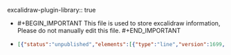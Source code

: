 excalidraw-plugin-library:: true

- #+BEGIN_IMPORTANT
  This file is used to store excalidraw information, Please do not manually edit this file.
  #+END_IMPORTANT
- ```json
  [{"status":"unpublished","elements":[{"type":"line","version":1699,"versionNonce":1813275999,"isDeleted":false,"id":"1OMHrnYMU3LJ3w3IaXU_R","fillStyle":"hachure","strokeWidth":1,"strokeStyle":"solid","roughness":1,"opacity":100,"angle":0,"x":117.44214663391949,"y":338.83587294718825,"strokeColor":"#881fa3","backgroundColor":"#be4bdb","width":116.42036295658873,"height":103.65107323746608,"seed":1445523839,"groupIds":[],"frameId":null,"roundness":null,"boundElements":[],"updated":1726717433429,"link":null,"locked":false,"startBinding":null,"endBinding":null,"lastCommittedPoint":null,"startArrowhead":null,"endArrowhead":null,"points":[[0,0],[-62.44191743896485,19.199290805487387],[-63.17668831316513,79.43840749607878],[-7.618334228588694,103.65107323746608],[51.96311717336729,79.15871076413049],[53.24367464342357,21.285677238400698],[0,0]]}],"id":"vgrZ-924az_C6_EbVVz5C","created":1726717433429},{"status":"unpublished","elements":[{"type":"line","version":3901,"versionNonce":540959103,"isDeleted":false,"id":"b-rwW8s76ztV_uTu1SHq1","fillStyle":"solid","strokeWidth":1,"strokeStyle":"solid","roughness":1,"opacity":100,"angle":0,"x":-249.71261089403362,"y":331.4364480697953,"strokeColor":"#0a11d3","backgroundColor":"#228be6","width":88.21658171083376,"height":113.8575037534261,"seed":1513238033,"groupIds":["N2YAi9nU-wlRb0rDaDZoe"],"frameId":null,"roundness":{"type":2},"boundElements":[],"updated":1726717433430,"link":null,"locked":false,"startBinding":null,"endBinding":null,"lastCommittedPoint":null,"startArrowhead":null,"endArrowhead":null,"points":[[0,0],[0.29089298333313673,86.05288422061678],[0.013613108737802165,95.84963140781468],[4.543349062013738,100.08268472409586],[20.317928500125443,103.66521849306073],[46.98143617553956,104.78076599153316],[72.45665455006592,102.9996310009587],[85.99182564238487,98.74007888522631],[87.90077837148979,95.14923176741362],[88.16888387182134,87.26194204835767],[87.95845222911922,7.219356674957439],[87.48407176050935,-0.3431928547433216],[81.81967725989045,-4.569951534960701],[69.89167127292335,-7.017866506201685],[42.70935725136615,-9.076737761892943],[20.91603533578692,-7.849028196182914],[3.775735655469765,-3.684787148572539],[-0.047697839012426885,-0.0517060607782156],[0,0]]},{"type":"line","version":1635,"versionNonce":1383184881,"isDeleted":false,"id":"3CMZYj34FwjhgPB7jUC3f","fillStyle":"solid","strokeWidth":1,"strokeStyle":"solid","roughness":1,"opacity":100,"angle":0,"x":-249.02524930453623,"y":396.72657610058286,"strokeColor":"#0a11d3","backgroundColor":"transparent","width":88.30808627974527,"height":9.797916664247975,"seed":683951089,"groupIds":["N2YAi9nU-wlRb0rDaDZoe"],"frameId":null,"roundness":{"type":2},"boundElements":[],"updated":1726717433430,"link":null,"locked":false,"startBinding":null,"endBinding":null,"lastCommittedPoint":null,"startArrowhead":null,"endArrowhead":null,"points":[[0,0],[2.326538897826852,3.9056133261361587],[12.359939318521995,7.182387014695761],[25.710950037209347,9.166781347006062],[46.6269757640547,9.347610268342288],[71.03526003420632,8.084235941711592],[85.2899738827162,3.4881086608341767],[88.30808627974527,-0.45030639590568633]]},{"type":"line","version":1722,"versionNonce":303290783,"isDeleted":false,"id":"DX3fUhBWtlJwYyrBDhebG","fillStyle":"solid","strokeWidth":1,"strokeStyle":"solid","roughness":1,"opacity":100,"angle":0,"x":-250.11899081659772,"y":363.6524215385111,"strokeColor":"#0a11d3","backgroundColor":"transparent","width":88.30808627974527,"height":9.797916664247975,"seed":1817746897,"groupIds":["N2YAi9nU-wlRb0rDaDZoe"],"frameId":null,"roundness":{"type":2},"boundElements":[],"updated":1726717433430,"link":null,"locked":false,"startBinding":null,"endBinding":null,"lastCommittedPoint":null,"startArrowhead":null,"endArrowhead":null,"points":[[0,0],[2.326538897826852,3.9056133261361587],[12.359939318521995,7.182387014695761],[25.710950037209347,9.166781347006062],[46.6269757640547,9.347610268342288],[71.03526003420632,8.084235941711592],[85.2899738827162,3.4881086608341767],[88.30808627974527,-0.45030639590568633]]},{"type":"ellipse","version":4738,"versionNonce":753357777,"isDeleted":false,"id":"a-Snvp2FgqDYqSLylF44S","fillStyle":"solid","strokeWidth":1,"strokeStyle":"solid","roughness":1,"opacity":100,"angle":0,"x":-251.23981350275943,"y":323.4117518426986,"strokeColor":"#0a11d3","backgroundColor":"#fff","width":87.65074610854188,"height":17.72670397681366,"seed":1409727409,"groupIds":["N2YAi9nU-wlRb0rDaDZoe"],"frameId":null,"roundness":null,"boundElements":[{"type":"arrow","id":"bxuMGTzXLn7H-uBCptINx"}],"updated":1726717433430,"link":null,"locked":false},{"type":"ellipse","version":109,"versionNonce":1992641983,"isDeleted":false,"id":"7-6c-JFuB2yGoNQRgb2WM","fillStyle":"solid","strokeWidth":1,"strokeStyle":"solid","roughness":1,"opacity":100,"angle":0,"x":-179.73008120217884,"y":347.98755471983213,"strokeColor":"#0a11d3","backgroundColor":"#fff","width":12.846057046979809,"height":13.941904362416096,"seed":1073094033,"groupIds":["N2YAi9nU-wlRb0rDaDZoe"],"frameId":null,"roundness":null,"boundElements":[],"updated":1726717433430,"link":null,"locked":false},{"type":"ellipse","version":158,"versionNonce":1028567473,"isDeleted":false,"id":"150XitJtlKDhTPRCyzv56","fillStyle":"solid","strokeWidth":1,"strokeStyle":"solid","roughness":1,"opacity":100,"angle":0,"x":-179.73008120217884,"y":378.5900085788926,"strokeColor":"#0a11d3","backgroundColor":"#fff","width":12.846057046979809,"height":13.941904362416096,"seed":526271345,"groupIds":["N2YAi9nU-wlRb0rDaDZoe"],"frameId":null,"roundness":null,"boundElements":[],"updated":1726717433430,"link":null,"locked":false},{"type":"ellipse","version":212,"versionNonce":158547423,"isDeleted":false,"id":"cmwAR3NBl1VqvSorrQN2W","fillStyle":"solid","strokeWidth":1,"strokeStyle":"solid","roughness":1,"opacity":100,"angle":0,"x":-179.73008120217884,"y":411.8508097533892,"strokeColor":"#0a11d3","backgroundColor":"#fff","width":12.846057046979809,"height":13.941904362416096,"seed":243707217,"groupIds":["N2YAi9nU-wlRb0rDaDZoe"],"frameId":null,"roundness":null,"boundElements":[],"updated":1726717433430,"link":null,"locked":false}],"id":"Hj69ym31nzq0Arsx6zHkZ","created":1726717433430},{"status":"unpublished","elements":[{"type":"diamond","version":659,"versionNonce":1294871039,"isDeleted":false,"id":"aDDArXRjZugwyEawdhCeZ","fillStyle":"solid","strokeWidth":1,"strokeStyle":"solid","roughness":1,"opacity":100,"angle":0,"x":-109.55894395256101,"y":381.22641397493356,"strokeColor":"#c92a2a","backgroundColor":"#fd8888","width":112.64736525303451,"height":36.77344700318558,"seed":511870335,"groupIds":["M6ByXuSmtHCr3RtPPKJQh"],"frameId":null,"roundness":null,"boundElements":[],"updated":1726717433430,"link":null,"locked":false},{"type":"diamond","version":700,"versionNonce":60864881,"isDeleted":false,"id":"Hzx8zkeyDs3YicO2Tdv6G","fillStyle":"solid","strokeWidth":1,"strokeStyle":"solid","roughness":1,"opacity":100,"angle":0,"x":-109.55894395256101,"y":372.354634046675,"strokeColor":"#c92a2a","backgroundColor":"#fd8888","width":112.64736525303451,"height":36.77344700318558,"seed":1283079231,"groupIds":["M6ByXuSmtHCr3RtPPKJQh"],"frameId":null,"roundness":null,"boundElements":[],"updated":1726717433430,"link":null,"locked":false},{"type":"diamond","version":780,"versionNonce":251040287,"isDeleted":false,"id":"PNzYhT295VNCT5EXmqvmw","fillStyle":"solid","strokeWidth":1,"strokeStyle":"solid","roughness":1,"opacity":100,"angle":0,"x":-109.55894395256101,"y":359.72407445196296,"strokeColor":"#c92a2a","backgroundColor":"#fd8888","width":112.64736525303451,"height":36.77344700318558,"seed":996251633,"groupIds":["M6ByXuSmtHCr3RtPPKJQh"],"frameId":null,"roundness":null,"boundElements":[],"updated":1726717433430,"link":null,"locked":false},{"type":"diamond","version":822,"versionNonce":1862951761,"isDeleted":false,"id":"jiMMAhQF3__7bF-obgXc0","fillStyle":"solid","strokeWidth":1,"strokeStyle":"solid","roughness":1,"opacity":100,"angle":0,"x":-109.55894395256101,"y":347.1924021546656,"strokeColor":"#c92a2a","backgroundColor":"#fd8888","width":112.64736525303451,"height":36.77344700318558,"seed":1764842481,"groupIds":["M6ByXuSmtHCr3RtPPKJQh"],"frameId":null,"roundness":null,"boundElements":[],"updated":1726717433430,"link":null,"locked":false}],"id":"V1NMG_sx2eCngcHFcGLHJ","created":1726717433430},{"status":"unpublished","elements":[{"type":"line","version":4766,"versionNonce":2003030321,"isDeleted":false,"id":"BXfdLRoPYZ9MIumzzoA9-","fillStyle":"hachure","strokeWidth":1,"strokeStyle":"solid","roughness":1,"opacity":100,"angle":1.5707963267948957,"x":-471.86835398136793,"y":480.59859081404704,"strokeColor":"#087f5b","backgroundColor":"#40c057","width":52.317507746132115,"height":154.56722543646003,"seed":1424381745,"groupIds":["HSrtfEf-CssQTf160Fb6R"],"frameId":null,"roundness":{"type":2},"boundElements":[],"updated":1726717433430,"link":null,"locked":false,"startBinding":null,"endBinding":null,"lastCommittedPoint":null,"startArrowhead":null,"endArrowhead":null,"points":[[0,0],[0.1725162731731403,116.82107121890462],[0.008073356596080744,130.12064288619618],[2.694467356765587,135.86722334556717],[12.049700419984944,140.7306911579349],[27.86269432990675,142.2451023824676],[42.97096432627199,139.82712302629713],[50.998099415101294,134.0445691284302],[52.13021819883883,129.16981553143583],[52.28922018370778,118.46242736729553],[52.16442211418855,9.800635828982735],[51.88308720685254,-0.46590137319512337],[48.52377541516831,-6.203936550968926],[41.449781688403746,-9.527102901326515],[25.329105770103325,-12.322123053992442],[12.404412180527922,-10.655446243436785],[2.239228448568725,-5.00228186200372],[-0.028287562424331975,-0.07019354973772352],[0,0]]},{"type":"line","version":2405,"versionNonce":2120341087,"isDeleted":false,"id":"TYsYe2VvJ60T_yKa3kyOw","fillStyle":"solid","strokeWidth":1,"strokeStyle":"solid","roughness":1,"opacity":100,"angle":1.5707963267948957,"x":-496.3957643857249,"y":539.7035473716122,"strokeColor":"#087f5b","backgroundColor":"transparent","width":50.7174766392476,"height":12.698053371678215,"seed":726657713,"groupIds":["HSrtfEf-CssQTf160Fb6R"],"frameId":null,"roundness":{"type":2},"boundElements":[],"updated":1726717433430,"link":null,"locked":false,"startBinding":null,"endBinding":null,"lastCommittedPoint":null,"startArrowhead":null,"endArrowhead":null,"points":[[0,0],[1.3361877396713384,5.061656285093649],[7.098613049589299,9.308339392337079],[14.766422451441104,11.880105003906111],[26.779003528407447,12.114458425450186],[40.79727342221974,10.477131310135727],[48.98410145879092,4.5205722256349645],[50.7174766392476,-0.5835949462280285]]},{"type":"line","version":2538,"versionNonce":1913946897,"isDeleted":false,"id":"VIuxhGjvYUBniitomEkKm","fillStyle":"solid","strokeWidth":1,"strokeStyle":"solid","roughness":1,"opacity":100,"angle":1.5707963267948957,"x":-450.969983237283,"y":540.0426324966123,"strokeColor":"#087f5b","backgroundColor":"transparent","width":50.57247907260371,"height":10.178760037658167,"seed":1977326481,"groupIds":["HSrtfEf-CssQTf160Fb6R"],"frameId":null,"roundness":{"type":2},"boundElements":[],"updated":1726717433430,"link":null,"locked":false,"startBinding":null,"endBinding":null,"lastCommittedPoint":null,"startArrowhead":null,"endArrowhead":null,"points":[[0,0],[1.332367676378171,4.05742385947015],[7.078318632616268,7.4615651903783],[14.724206326638113,9.523092596748189],[26.70244431044034,9.710950307853885],[40.68063699304561,8.398468833558885],[48.84405948536458,3.623690858023169],[50.57247907260371,-0.4678097298042818]]},{"type":"ellipse","version":5503,"versionNonce":1236644479,"isDeleted":false,"id":"1acGiqpJjntE3sr1JVnBP","fillStyle":"solid","strokeWidth":1,"strokeStyle":"solid","roughness":1,"opacity":100,"angle":1.5707963267948957,"x":-404.36521010516793,"y":534.1894365757241,"strokeColor":"#087f5b","backgroundColor":"#fff","width":51.27812853552538,"height":22.797152568995934,"seed":1774660383,"groupIds":["HSrtfEf-CssQTf160Fb6R"],"frameId":null,"roundness":null,"boundElements":[{"type":"arrow","id":"bxuMGTzXLn7H-uBCptINx"}],"updated":1726717433430,"link":null,"locked":false}],"id":"_pyYLBBcYMJXzKrPM1h3W","created":1726717433430},{"status":"unpublished","elements":[{"type":"rectangle","version":4270,"versionNonce":309922463,"isDeleted":false,"id":"SqGRpNqls7OV1QB2Eq-0m","fillStyle":"solid","strokeWidth":2,"strokeStyle":"solid","roughness":1,"opacity":100,"angle":0,"x":-393.3000561423187,"y":338.9742643666818,"strokeColor":"#000000","backgroundColor":"#fff","width":70.67858069123133,"height":107.25081879410921,"seed":371096063,"groupIds":["9ppmKFUbA4iKjt8FaDFox"],"frameId":null,"roundness":null,"boundElements":[{"type":"arrow","id":"CFu0B4Mw_1wC1Hbgx8Fs0"},{"type":"arrow","id":"XIl_NhaFtRO00pX5Pq6VU"},{"type":"arrow","id":"EndiSTFlx1AT7vcBVjgve"}],"updated":1726717433430,"link":null,"locked":false},{"type":"rectangle","version":4319,"versionNonce":896119505,"isDeleted":false,"id":"fayss6b_GPh6LK1x4iX-q","fillStyle":"solid","strokeWidth":2,"strokeStyle":"solid","roughness":1,"opacity":100,"angle":0,"x":-400.8474891780329,"y":331.95417508096745,"strokeColor":"#000000","backgroundColor":"#fff","width":70.67858069123133,"height":107.25081879410921,"seed":685932433,"groupIds":["0RJwA-yKP5dqk5oMiSeot","9ppmKFUbA4iKjt8FaDFox"],"frameId":null,"roundness":null,"boundElements":[{"type":"arrow","id":"CFu0B4Mw_1wC1Hbgx8Fs0"},{"type":"arrow","id":"XIl_NhaFtRO00pX5Pq6VU"},{"type":"arrow","id":"EndiSTFlx1AT7vcBVjgve"}],"updated":1726717433430,"link":null,"locked":false},{"type":"rectangle","version":4417,"versionNonce":1968987839,"isDeleted":false,"id":"HgAnv2rwYhUpLiJiZAXv-","fillStyle":"solid","strokeWidth":2,"strokeStyle":"solid","roughness":1,"opacity":100,"angle":0,"x":-410.24257846374826,"y":323.7002688309677,"strokeColor":"#000000","backgroundColor":"#fff","width":70.67858069123133,"height":107.25081879410921,"seed":58634943,"groupIds":["9ppmKFUbA4iKjt8FaDFox"],"frameId":null,"roundness":null,"boundElements":[{"type":"arrow","id":"CFu0B4Mw_1wC1Hbgx8Fs0"},{"type":"arrow","id":"XIl_NhaFtRO00pX5Pq6VU"},{"type":"arrow","id":"EndiSTFlx1AT7vcBVjgve"}],"updated":1726717433430,"link":null,"locked":false},{"type":"line","version":3541,"versionNonce":1680683185,"isDeleted":false,"id":"12aO-Bs9HdALZN_-tuQTr","fillStyle":"solid","strokeWidth":1,"strokeStyle":"solid","roughness":1,"opacity":100,"angle":0,"x":-398.2561518768373,"y":372.4475058783203,"strokeColor":"#000000","backgroundColor":"#fff","width":46.57983585730082,"height":3.249953844290203,"seed":1673003743,"groupIds":["9ppmKFUbA4iKjt8FaDFox"],"frameId":null,"roundness":{"type":2},"boundElements":[],"updated":1726717433430,"link":null,"locked":false,"startBinding":null,"endBinding":null,"lastCommittedPoint":null,"startArrowhead":null,"endArrowhead":null,"points":[[0,0],[40.42449133807562,0.1573930526684746],[46.57983585730082,-3.0925607916217284]]},{"type":"line","version":3567,"versionNonce":620768991,"isDeleted":false,"id":"Ck_Y0EVPh_fsY0qoRnGiD","fillStyle":"solid","strokeWidth":1,"strokeStyle":"solid","roughness":1,"opacity":100,"angle":0,"x":-396.400899638823,"y":340.9822185794818,"strokeColor":"#000000","backgroundColor":"#fff","width":45.567415680676426,"height":2.8032978840147194,"seed":1821527807,"groupIds":["9ppmKFUbA4iKjt8FaDFox"],"frameId":null,"roundness":{"type":2},"boundElements":[],"updated":1726717433430,"link":null,"locked":false,"startBinding":null,"endBinding":null,"lastCommittedPoint":null,"startArrowhead":null,"endArrowhead":null,"points":[[0,0],[16.832548902953302,-2.8032978840147194],[45.567415680676426,-0.3275477042019195]]},{"type":"line","version":3592,"versionNonce":1300624017,"isDeleted":false,"id":"a_7IZapEuD918VW1P8Ss_","fillStyle":"solid","strokeWidth":1,"strokeStyle":"solid","roughness":1,"opacity":100,"angle":0,"x":-396.4774991551924,"y":408.37659284983897,"strokeColor":"#000000","backgroundColor":"#fff","width":48.33668263438425,"height":4.280657518731036,"seed":1485707039,"groupIds":["9ppmKFUbA4iKjt8FaDFox"],"frameId":null,"roundness":{"type":2},"boundElements":[],"updated":1726717433430,"link":null,"locked":false,"startBinding":null,"endBinding":null,"lastCommittedPoint":null,"startArrowhead":null,"endArrowhead":null,"points":[[0,0],[26.41225578429045,-0.2552319773002338],[37.62000339651456,2.3153712935189787],[48.33668263438425,-1.9652862252120569]]},{"type":"line","version":3629,"versionNonce":737475327,"isDeleted":false,"id":"8io6FVNdFOLsQ266W8Lni","fillStyle":"solid","strokeWidth":1,"strokeStyle":"solid","roughness":1,"opacity":100,"angle":0,"x":-399.6615463367227,"y":419.61974125811776,"strokeColor":"#000000","backgroundColor":"#fff","width":54.40694982784246,"height":2.9096445412231735,"seed":1042012991,"groupIds":["9ppmKFUbA4iKjt8FaDFox"],"frameId":null,"roundness":{"type":2},"boundElements":[],"updated":1726717433430,"link":null,"locked":false,"startBinding":null,"endBinding":null,"lastCommittedPoint":null,"startArrowhead":null,"endArrowhead":null,"points":[[0,0],[10.166093050596771,-1.166642430373031],[16.130660965377448,-0.8422655250909383],[46.26079588567538,0.6125567455206506],[54.40694982784246,-2.297087795702523]]},{"type":"line","version":3594,"versionNonce":1982560369,"isDeleted":false,"id":"LJI5kY6tg7UFAjPV3fKL-","fillStyle":"solid","strokeWidth":1,"strokeStyle":"solid","roughness":1,"opacity":100,"angle":0,"x":-399.3767034411569,"y":356.042820132743,"strokeColor":"#000000","backgroundColor":"#fff","width":46.92865289294453,"height":2.4757501798128,"seed":295443295,"groupIds":["9ppmKFUbA4iKjt8FaDFox"],"frameId":null,"roundness":{"type":2},"boundElements":[],"updated":1726717433430,"link":null,"locked":false,"startBinding":null,"endBinding":null,"lastCommittedPoint":null,"startArrowhead":null,"endArrowhead":null,"points":[[0,0],[18.193786115221407,-0.5912874140789839],[46.92865289294453,1.884462765733816]]},{"type":"line","version":3609,"versionNonce":1857766175,"isDeleted":false,"id":"zCrZOHW-q8YWKLw6ltKxX","fillStyle":"solid","strokeWidth":1,"strokeStyle":"solid","roughness":1,"opacity":100,"angle":0,"x":-399.26921524500654,"y":390.5261491685826,"strokeColor":"#000000","backgroundColor":"#fff","width":46.92865289294453,"height":2.4757501798128,"seed":1734301567,"groupIds":["9ppmKFUbA4iKjt8FaDFox"],"frameId":null,"roundness":{"type":2},"boundElements":[],"updated":1726717433430,"link":null,"locked":false,"startBinding":null,"endBinding":null,"lastCommittedPoint":null,"startArrowhead":null,"endArrowhead":null,"points":[[0,0],[8.093938105125233,1.4279702913643746],[18.193786115221407,-0.5912874140789839],[46.92865289294453,1.884462765733816]]}],"id":"tPT6nEL26g4C9q2Ku-8CL","created":1726717433430},{"status":"unpublished","elements":[{"type":"rectangle","version":676,"versionNonce":1841530687,"isDeleted":false,"id":"XOD3vRhtoLWoxC9wF9Sk8","fillStyle":"solid","strokeWidth":1,"strokeStyle":"solid","roughness":1,"opacity":100,"angle":0,"x":-593.9896997899341,"y":343.9798351106279,"strokeColor":"#000000","backgroundColor":"transparent","width":127.88383573213892,"height":76.53703389977764,"seed":106569279,"groupIds":["TC0RSM64Cxmu17MlE12-o"],"frameId":null,"roundness":null,"boundElements":[],"updated":1726717433430,"link":null,"locked":false},{"type":"line","version":462,"versionNonce":1737150513,"isDeleted":false,"id":"WBkTga1PjKzYK-tcGjnjZ","fillStyle":"solid","strokeWidth":1,"strokeStyle":"solid","roughness":1,"opacity":100,"angle":0,"x":-595.0652975408293,"y":354.6963695028721,"strokeColor":"#000000","backgroundColor":"transparent","width":128.84193229844433,"height":0,"seed":73916127,"groupIds":["TC0RSM64Cxmu17MlE12-o"],"frameId":null,"roundness":{"type":2},"boundElements":[],"updated":1726717433430,"link":null,"locked":false,"startBinding":null,"endBinding":null,"lastCommittedPoint":null,"startArrowhead":null,"endArrowhead":null,"points":[[0,0],[128.84193229844433,0]]},{"type":"ellipse","version":282,"versionNonce":1198409567,"isDeleted":false,"id":"FHX0ZsIzUUfYPJqrZ8Lso","fillStyle":"solid","strokeWidth":1,"strokeStyle":"solid","roughness":0,"opacity":100,"angle":0,"x":-589.5016643209792,"y":348.2514049106367,"strokeColor":"#000000","backgroundColor":"#fa5252","width":5.001953125,"height":5.001953125,"seed":387857791,"groupIds":["TC0RSM64Cxmu17MlE12-o"],"frameId":null,"roundness":null,"boundElements":[],"updated":1726717433430,"link":null,"locked":false},{"type":"ellipse","version":327,"versionNonce":1661182481,"isDeleted":false,"id":"ugVRR0f_uDOjrllO10yAs","fillStyle":"solid","strokeWidth":1,"strokeStyle":"solid","roughness":0,"opacity":100,"angle":0,"x":-579.2389690084792,"y":348.2514049106367,"strokeColor":"#000000","backgroundColor":"#fab005","width":5.001953125,"height":5.001953125,"seed":1486370207,"groupIds":["TC0RSM64Cxmu17MlE12-o"],"frameId":null,"roundness":null,"boundElements":[],"updated":1726717433430,"link":null,"locked":false},{"type":"ellipse","version":385,"versionNonce":2047607679,"isDeleted":false,"id":"SBzNA0Sn-ou4QGxotj0SB","fillStyle":"solid","strokeWidth":1,"strokeStyle":"solid","roughness":0,"opacity":100,"angle":0,"x":-568.525552542133,"y":348.7021260644829,"strokeColor":"#000000","backgroundColor":"#40c057","width":5.001953125,"height":5.001953125,"seed":610150847,"groupIds":["TC0RSM64Cxmu17MlE12-o"],"frameId":null,"roundness":null,"boundElements":[],"updated":1726717433430,"link":null,"locked":false},{"type":"ellipse","version":664,"versionNonce":2135373809,"isDeleted":false,"id":"VKcfbELTVlyJ90m0bGsj0","fillStyle":"solid","strokeWidth":1,"strokeStyle":"solid","roughness":1,"opacity":90,"angle":0,"x":-552.4984915525058,"y":364.75449494249875,"strokeColor":"#000000","backgroundColor":"#04aaf7","width":42.72020253937572,"height":42.72020253937572,"seed":144280593,"groupIds":["TC0RSM64Cxmu17MlE12-o"],"frameId":null,"roundness":null,"boundElements":[],"updated":1726717433430,"link":null,"locked":false},{"type":"line","version":1281,"versionNonce":1708997535,"isDeleted":false,"id":"zWrJVrKnkF5K8iXNxi9Aa","fillStyle":"solid","strokeWidth":1,"strokeStyle":"solid","roughness":0,"opacity":100,"angle":0,"x":-525.4203274905302,"y":380.97884700695636,"strokeColor":"#087f5b","backgroundColor":"#40c057","width":28.226201983883442,"height":24.44112284281997,"seed":29167967,"groupIds":["TC0RSM64Cxmu17MlE12-o"],"frameId":null,"roundness":{"type":2},"boundElements":[],"updated":1726717433430,"link":null,"locked":false,"startBinding":null,"endBinding":null,"lastCommittedPoint":null,"startArrowhead":null,"endArrowhead":null,"points":[[0,0],[-1.8305638688608794,-0.4146385831511896],[-7.572250391862635,-6.271625431345418],[-11.35769254157424,-4.347633009945142],[-12.611765400987878,2.3733287939365098],[-11.26889653301009,6.740045588043412],[-17.42450906516472,8.886103861507927],[-17.203202089974113,13.643170786196503],[-12.380895778721076,13.349974465892952],[-8.695178377089249,9.477701170522828],[-3.6201449645383086,17.867626643824725],[-0.415292101592283,18.169497411474552],[-3.7772455950748833,4.800439161419844],[1.3865838260401944,4.3476330099451115],[3.162503997323137,5.86739618500973],[9.236150983110862,5.86739618500973],[10.80169291871872,0.6349695457461695],[4.221225637895673,1.1103292603211785],[5.486227236824892,-5.759833037916143],[2.472627315401658,-5.345194454764953],[-0.23770008446403423,-0.9229611976419838],[0,0]]},{"type":"line","version":701,"versionNonce":1583157713,"isDeleted":false,"id":"LX6kTl9A8K36ld2MEV4tI","fillStyle":"solid","strokeWidth":1,"strokeStyle":"solid","roughness":1,"opacity":90,"angle":0,"x":-551.4394290784783,"y":385.71736850567976,"strokeColor":"#000000","backgroundColor":"#99bcff","width":42.095115772272244,"height":0,"seed":1443027377,"groupIds":["TC0RSM64Cxmu17MlE12-o"],"frameId":null,"roundness":{"type":2},"boundElements":[],"updated":1726717433430,"link":null,"locked":false,"startBinding":null,"endBinding":null,"lastCommittedPoint":null,"startArrowhead":null,"endArrowhead":null,"points":[[0,0],[42.095115772272244,0]]},{"type":"line","version":2908,"versionNonce":252866495,"isDeleted":false,"id":"SHmV_QtcwxIE-peI_QOX1","fillStyle":"solid","strokeWidth":1,"strokeStyle":"solid","roughness":0,"opacity":90,"angle":0,"x":-546.3441000487039,"y":370.2828395787136,"strokeColor":"#000000","backgroundColor":"#99bcff","width":29.31860660384862,"height":5.711199931375845,"seed":244310513,"groupIds":["TC0RSM64Cxmu17MlE12-o"],"frameId":null,"roundness":{"type":2},"boundElements":[],"updated":1726717433430,"link":null,"locked":false,"startBinding":null,"endBinding":null,"lastCommittedPoint":null,"startArrowhead":null,"endArrowhead":null,"points":[[0,0],[0.7724193963150375,2.2765797384357125],[4.103544916365185,4.186609221587683],[8.536129150893453,5.343311508306209],[15.480325949120388,5.448716592152419],[23.583965316012858,4.712296432964328],[28.316582284417855,2.033216518393959],[29.31860660384862,-0.2624833392234258]]},{"type":"ellipse","version":725,"versionNonce":1969008561,"isDeleted":false,"id":"PKRg6SqIetkWIgRqBAnDY","fillStyle":"solid","strokeWidth":1,"strokeStyle":"solid","roughness":1,"opacity":90,"angle":0,"x":-538.2701841247845,"y":363.37196531290607,"strokeColor":"#000000","backgroundColor":"transparent","width":15.528434353116108,"height":44.82230388130942,"seed":683572113,"groupIds":["TC0RSM64Cxmu17MlE12-o"],"frameId":null,"roundness":null,"boundElements":[],"updated":1726717433430,"link":null,"locked":false},{"type":"line","version":3113,"versionNonce":533471199,"isDeleted":false,"id":"HrelUAgvfxi_4v8MyL_iT","fillStyle":"solid","strokeWidth":1,"strokeStyle":"solid","roughness":0,"opacity":90,"angle":0,"x":-544.828148539078,"y":402.0199316371545,"strokeColor":"#000000","backgroundColor":"#99bcff","width":29.31860660384862,"height":5.896061363392446,"seed":318798801,"groupIds":["TC0RSM64Cxmu17MlE12-o"],"frameId":null,"roundness":{"type":2},"boundElements":[],"updated":1726717433430,"link":null,"locked":false,"startBinding":null,"endBinding":null,"lastCommittedPoint":null,"startArrowhead":null,"endArrowhead":null,"points":[[0,0],[4.103544916365185,-4.322122351104391],[8.536129150893453,-5.516265043290966],[15.480325949120388,-5.625081903117008],[23.583965316012858,-4.8648251269605955],[28.316582284417855,-2.0990281379671547],[29.31860660384862,0.2709794602754383]]}],"id":"o9UAjXGWBuCudqAssYxcr","created":1726717433430},{"status":"unpublished","elements":[{"type":"rectangle","version":685,"versionNonce":706399231,"isDeleted":false,"id":"dba8s5bDYEnF20oGn2a8b","fillStyle":"solid","strokeWidth":1,"strokeStyle":"solid","roughness":1,"opacity":100,"angle":0,"x":-715.1043446306466,"y":330.4231266309418,"strokeColor":"#000000","backgroundColor":"#ced4da","width":70.81644178885557,"height":108.30428902193904,"seed":1914896753,"groupIds":["GMZ-NW9lG7c1AtfBInZ0n"],"frameId":null,"roundness":null,"boundElements":[],"updated":1726717433430,"link":null,"locked":false},{"type":"rectangle","version":835,"versionNonce":851916657,"isDeleted":false,"id":"3HxCT4mFZF-jJ6m9pyOCt","fillStyle":"solid","strokeWidth":1,"strokeStyle":"solid","roughness":1,"opacity":100,"angle":0,"x":-706.996640540555,"y":338.68030798133873,"strokeColor":"#000000","backgroundColor":"#fff","width":55.801163535143246,"height":82.83278895375764,"seed":1306468145,"groupIds":["GMZ-NW9lG7c1AtfBInZ0n"],"frameId":null,"roundness":null,"boundElements":[],"updated":1726717433430,"link":null,"locked":false},{"type":"ellipse","version":881,"versionNonce":704574495,"isDeleted":false,"id":"xX9mcMHy_0Bn-D0UAMyCc","fillStyle":"solid","strokeWidth":1,"strokeStyle":"solid","roughness":1,"opacity":100,"angle":0,"x":-684.8099707762028,"y":425.0579911039235,"strokeColor":"#000000","backgroundColor":"#fff","width":11.427824006438863,"height":11.427824006438863,"seed":93422161,"groupIds":["GMZ-NW9lG7c1AtfBInZ0n"],"frameId":null,"roundness":null,"boundElements":[],"updated":1726717433430,"link":null,"locked":false},{"type":"rectangle","version":528,"versionNonce":816914769,"isDeleted":false,"id":"h60d2h6UPYkopTlW_XEs4","fillStyle":"cross-hatch","strokeWidth":1,"strokeStyle":"solid","roughness":1,"opacity":100,"angle":0,"x":-698.7169501405845,"y":349.2244646574789,"strokeColor":"#000000","backgroundColor":"#fab005","width":39.2417827352022,"height":19.889460471185775,"seed":11646495,"groupIds":["GMZ-NW9lG7c1AtfBInZ0n"],"frameId":null,"roundness":null,"boundElements":[],"updated":1726717433430,"link":null,"locked":false},{"type":"rectangle","version":570,"versionNonce":1198069823,"isDeleted":false,"id":"bZbx28BjXM33JV1UezMcH","fillStyle":"cross-hatch","strokeWidth":1,"strokeStyle":"solid","roughness":1,"opacity":100,"angle":0,"x":-698.7169501405845,"y":384.7822247024333,"strokeColor":"#000000","backgroundColor":"#fab005","width":39.2417827352022,"height":19.889460471185775,"seed":291717649,"groupIds":["GMZ-NW9lG7c1AtfBInZ0n"],"frameId":null,"roundness":null,"boundElements":[],"updated":1726717433430,"link":null,"locked":false}],"id":"mWCzsdo2_LBgpbpavDrx_","created":1726717433430}]
  ```